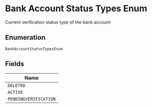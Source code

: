 
# Bank Account Status Types Enum

Current verification status type of the bank account

## Enumeration

`BankAccountStatusTypesEnum`

## Fields

| Name |
|  --- |
| `DELETED` |
| `ACTIVE` |
| `PENDINGVERIFICATION` |

